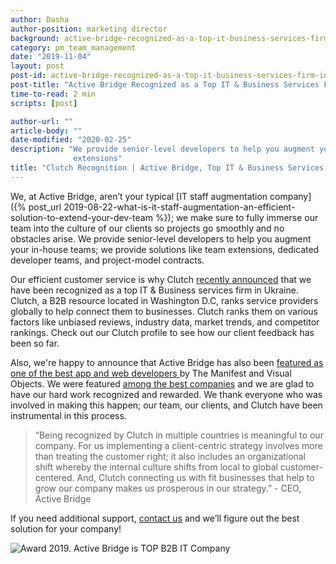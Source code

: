 ```yaml
---
author: Dasha
author-position: marketing director
background: active-bridge-recognized-as-a-top-it-business-services-firm-in-ukraine-by-clutch-back
category: pm_team_management
date: "2019-11-04"
layout: post
post-id: active-bridge-recognized-as-a-top-it-business-services-firm-in-ukraine-by-clutch
post-title: "Active Bridge Recognized as a Top IT & Business Services Firm in Ukraine by Clutch"
time-to-read: 2 min
scripts: [post]

author-url: ""
article-body: ""
date-modified: "2020-02-25"
description: "We provide senior-level developers to help you augment your in-house teams; we provide solutions like team
              extensions"
title: "Clutch Recognition | Active Bridge, Top IT & Business Services Firm in Ukraine"
---
```


We, at Active Bridge, aren’t your typical [IT staff augmentation company]({% post_url 2019-08-22-what-is-it-staff-augmentation-an-efficient-solution-to-extend-your-dev-team %}); we make sure to fully immerse our team into the culture of our clients so projects go smoothly and no obstacles arise. 
We provide senior-level developers to help you augment your in-house teams; we provide solutions like team extensions, dedicated developer teams, and project-model contracts.

Our efficient customer service is why Clutch [recently announced](https://clutch.co/ua/web-developers) that we have been recognized as a top IT & Business services firm in Ukraine.
Clutch, a B2B resource located in Washington D.C, ranks service providers globally to help connect them to businesses. Clutch ranks them on various factors like unbiased reviews, industry data, market trends, and competitor rankings. Check out our Clutch profile to see how our client feedback has been so far.

Also, we're happy to announce that Active Bridge has also been [featured as one of the best app and web developers ](https://visualobjects.com/ua/web-development/top-web-developers?page=4) by The Manifest and Visual Objects. We were featured [among the best companies](http://themanifest.com/ua/app-development/companies#activebridge) and we are glad to have our hard work recognized and rewarded. 
We thank everyone who was involved in making this happen; our team, our clients, and Clutch have been instrumental in this process.

> “Being recognized by Clutch in multiple countries is meaningful to our company. For us implementing a client-centric strategy involves more than treating the customer right; it also includes an organizational shift whereby the internal culture shifts from local to global customer-centered. And, Clutch connecting us with fit businesses that help to grow our company makes us prosperous in our strategy.” - CEO, Active Bridge

If you need additional support, [contact us](/contacts.html) and we’ll figure out the best solution for your company!

![Award 2019. Active Bridge is TOP B2B  IT Company](https://i.imgur.com/fFk0HSH.png)

